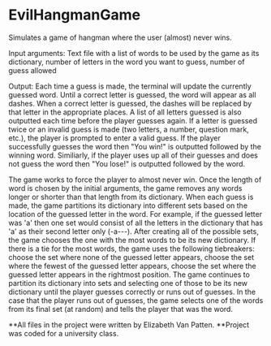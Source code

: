 # EvilHangmanGame

Simulates a game of hangman where the user (almost) never wins.

Input arguments: Text file with a list of words to be used by the game as its dictionary, number of letters in the word you want to guess, number of guess allowed

Output: Each time a guess is made, the terminal will update the currently guessed word. Until a correct letter is guessed, the word will appear as all dashes. When a correct letter is guessed, the dashes will be replaced by that letter in the appropriate places. A list of all letters guessed is also outputted each time before the player guesses again. If a letter is guessed twice or an invalid guess is made (two letters, a number, question mark, etc.), the player is prompted to enter a valid guess. If the player successfully guesses the word then "You win!" is outputted followed by the winning word. Similiarly, if the player uses up all of their guesses and does not guess the word then "You lose!" is outputted followed by the word.

The game works to force the player to almost never win. Once the length of word is chosen by the initial arguments, the game removes any words longer or shorter than that length from its dictionary. When each guess is made, the game partitions its dictionary into different sets based on the location of the guessed letter in the word. For example, if the guessed letter was 'a' then one set would consist of all the letters in the dictionary that has 'a' as their second letter only (-a---). After creating all of the possible sets, the game chooses the one with the most words to be its new dictionary. If there is a tie for the most words, the game uses the following tiebreakers: choose the set where none of the guessed letter appears, choose the set where the fewest of the guessed letter appears, choose the set where the guessed letter appears in the rightmost position. The game continues to partition its dictionary into sets and selecting one of those to be its new dictionary until the player guesses correctly or runs out of guesses. In the case that the player runs out of guesses, the game selects one of the words from its final set (at random) and tells the player that was the word.

**All files in the project were written by Elizabeth Van Patten.
**Project was coded for a university class.
